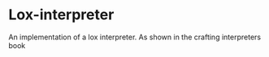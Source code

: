 # Lox-interpreter
An implementation of a lox interpreter. As shown in the crafting interpreters book
